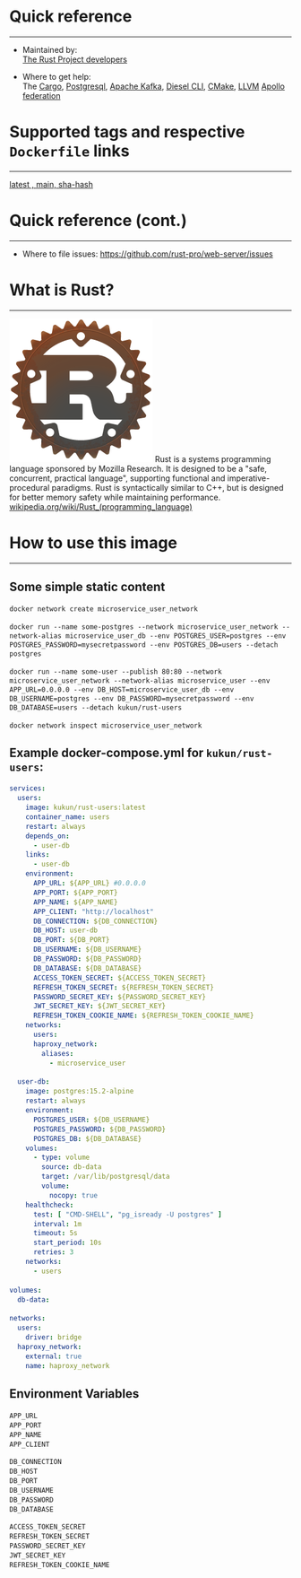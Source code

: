 # Quick reference
---

- Maintained by: <br>
  [The Rust Project developers](https://github.com/rust-pro/web-server)

- Where to get help: <br>
  The
  [Cargo](https://doc.rust-lang.org/stable/cargo/),
  [Postgresql](https://www.postgresql.org/download/),
  [Apache Kafka](https://kafka.apache.org/quickstart),
  [Diesel CLI](https://diesel.rs/guides/getting-started.html),
  [CMake](https://cmake.org/download/#latest),
  [LLVM](https://releases.llvm.org/download.html)
  [Apollo federation](https://www.apollographql.com/docs/federation/quickstart/local-composition/)

# Supported tags and respective `Dockerfile` links
---
[latest , main, sha-hash](https://github.com/rust-pro/web-server/blob/main/users/docker/production/Dockerfile)

# Quick reference (cont.)
---

- Where to file issues:
  https://github.com/rust-pro/web-server/issues

# What is Rust?
---
![Logo](https://raw.githubusercontent.com/docker-library/docs/a11c341c57de07fbccfed7b21ea92d4bc40130a2/rust/logo.png)
Rust is a systems programming language sponsored by Mozilla Research. It is designed to be a "safe, concurrent,
practical language", supporting functional and imperative-procedural paradigms. Rust is syntactically similar to C++,
but is designed for better memory safety while maintaining performance. <br>
[wikipedia.org/wiki/Rust_(programming_language)](https://en.wikipedia.org/wiki/Rust_(programming_language))

# How to use this image
--- 

## Some simple static content

```shell
docker network create microservice_user_network

docker run --name some-postgres --network microservice_user_network --network-alias microservice_user_db --env POSTGRES_USER=postgres --env POSTGRES_PASSWORD=mysecretpassword --env POSTGRES_DB=users --detach postgres

docker run --name some-user --publish 80:80 --network microservice_user_network --network-alias microservice_user --env APP_URL=0.0.0.0 --env DB_HOST=microservice_user_db --env DB_USERNAME=postgres --env DB_PASSWORD=mysecretpassword --env DB_DATABASE=users --detach kukun/rust-users

docker network inspect microservice_user_network

```

## Example docker-compose.yml for `kukun/rust-users`:

```yaml
services:
  users:
    image: kukun/rust-users:latest
    container_name: users
    restart: always
    depends_on:
      - user-db
    links:
      - user-db
    environment:
      APP_URL: ${APP_URL} #0.0.0.0
      APP_PORT: ${APP_PORT}
      APP_NAME: ${APP_NAME}
      APP_CLIENT: "http://localhost"
      DB_CONNECTION: ${DB_CONNECTION}
      DB_HOST: user-db
      DB_PORT: ${DB_PORT}
      DB_USERNAME: ${DB_USERNAME}
      DB_PASSWORD: ${DB_PASSWORD}
      DB_DATABASE: ${DB_DATABASE}
      ACCESS_TOKEN_SECRET: ${ACCESS_TOKEN_SECRET}
      REFRESH_TOKEN_SECRET: ${REFRESH_TOKEN_SECRET}
      PASSWORD_SECRET_KEY: ${PASSWORD_SECRET_KEY}
      JWT_SECRET_KEY: ${JWT_SECRET_KEY}
      REFRESH_TOKEN_COOKIE_NAME: ${REFRESH_TOKEN_COOKIE_NAME}
    networks:
      users:
      haproxy_network:
        aliases:
          - microservice_user

  user-db:
    image: postgres:15.2-alpine
    restart: always
    environment:
      POSTGRES_USER: ${DB_USERNAME}
      POSTGRES_PASSWORD: ${DB_PASSWORD}
      POSTGRES_DB: ${DB_DATABASE}
    volumes:
      - type: volume
        source: db-data
        target: /var/lib/postgresql/data
        volume:
          nocopy: true
    healthcheck:
      test: [ "CMD-SHELL", "pg_isready -U postgres" ]
      interval: 1m
      timeout: 5s
      start_period: 10s
      retries: 3
    networks:
      - users

volumes:
  db-data:

networks:
  users:
    driver: bridge
  haproxy_network:
    external: true
    name: haproxy_network
```

## Environment Variables

`APP_URL` <br>
`APP_PORT` <br>
`APP_NAME` <br>
`APP_CLIENT` <br>

`DB_CONNECTION` <br>
`DB_HOST` <br>
`DB_PORT` <br>
`DB_USERNAME` <br>
`DB_PASSWORD` <br>
`DB_DATABASE` <br>

`ACCESS_TOKEN_SECRET` <br>
`REFRESH_TOKEN_SECRET` <br>
`PASSWORD_SECRET_KEY` <br>
`JWT_SECRET_KEY` <br>
`REFRESH_TOKEN_COOKIE_NAME` <br>